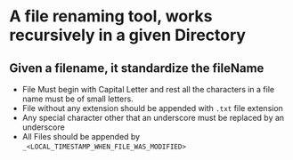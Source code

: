 # A file renaming tool, works recursively in a given Directory

## Given a filename, it standardize the fileName

- File Must begin with Capital Letter and rest all the characters in a file name must be of small letters.
- File without any extension should be appended with `.txt` file extension
- Any special character other that an underscore must be replaced by an underscore
- All Files should be appended by `_<LOCAL_TIMESTAMP_WHEN_FILE_WAS_MODIFIED>`
